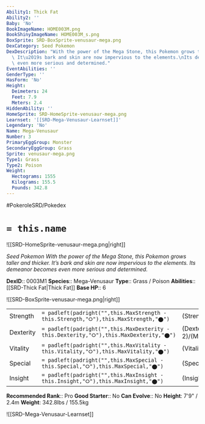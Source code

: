 ```yaml
---
Ability1: Thick Fat
Ability2: ''
Baby: 'No'
BookImageName: HOME003M.png
BookShinyImageName: HOME003M_s.png
BoxSprite: SRD-BoxSprite-venusaur-mega.png
DexCategory: Seed Pokemon
DexDescription: "With the power of the Mega Stone, this Pokemon grows taller and thicker.\
  \ It\u2019s bark and skin are now impervious to the elements.\nIts demeanor becomes\
  \ even more serious and determined."
EventAbilities: ''
GenderType: ''
HasForm: 'No'
Height:
  Deimeters: 24
  Feet: 7.9
  Meters: 2.4
HiddenAbility: ''
HomeSprite: SRD-HomeSprite-venusaur-mega.png
Learnset: '[[SRD-Mega-Venusaur-Learnset]]'
Legendary: 'No'
Name: Mega-Venusaur
Number: 3
PrimaryEggGroup: Monster
SecondaryEggGroup: Grass
Sprite: venusaur-mega.png
Type1: Grass
Type2: Poison
Weight:
  Hectograms: 1555
  Kilograms: 155.5
  Pounds: 342.8
---
```


#PokeroleSRD/Pokedex

# `= this.name`

![[SRD-HomeSprite-venusaur-mega.png|right]]

*Seed Pokemon*
*With the power of the Mega Stone, this Pokemon grows taller and thicker. It’s bark and skin are now impervious to the elements.
Its demeanor becomes even more serious and determined.*

**DexID**:: 0003M1
**Species**:: Mega-Venusaur
**Type**:: Grass / Poison
**Abilities**:: [[SRD-Thick Fat|Thick Fat]]
**Base HP**:: 6

![[SRD-BoxSprite-venusaur-mega.png|right]]

|           |                                                                                        |                                          |
| --------- | -------------------------------------------------------------------------------------- | ---------------------------------------- |
| Strength  | `= padleft(padright("",this.MaxStrength - this.Strength,"⭘"),this.MaxStrength,"⬤")`    | (Strength::3)/(MaxStrength::6)   |
| Dexterity | `= padleft(padright("",this.MaxDexterity - this.Dexterity,"⭘"),this.MaxDexterity,"⬤")` | (Dexterity:: 2)/(MaxDexterity::5) |
| Vitality  | `= padleft(padright("",this.MaxVitality - this.Vitality,"⭘"),this.MaxVitality,"⬤")`    | (Vitality::3)/(MaxVitality::7)   |
| Special   | `= padleft(padright("",this.MaxSpecial - this.Special,"⭘"),this.MaxSpecial,"⬤")`       | (Special::3)/(MaxSpecial::6)     |
| Insight   | `= padleft(padright("",this.MaxInsight - this.Insight,"⭘"),this.MaxInsight,"⬤")`       | (Insight::3)/(MaxInsight::6)     |

**Recommended Rank**:: Pro
**Good Starter**:: No
**Can Evolve**:: No
**Height**: 7'9" / 2.4m
**Weight**: 342.8lbs / 155.5kg

![[SRD-Mega-Venusaur-Learnset]]